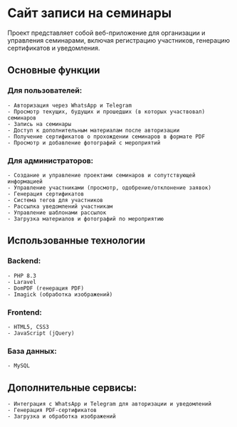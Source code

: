 # Сайт записи на семинары

Проект представляет собой веб-приложение для организации и управления семинарами, включая регистрацию участников, генерацию сертификатов и уведомления.

## Основные функции
### Для пользователей:
    - Авторизация через WhatsApp и Telegram
    - Просмотр текущих, будущих и прошедших (в которых участвовал) семинаров
    - Запись на семинары
    - Доступ к дополнительным материалам после авторизации
    - Получение сертификатов о прохождении семинаров в формате PDF
    - Просмотр и добавление фотографий с мероприятий

### Для администраторов:
    - Создание и управление проектами семинаров и сопутствующей информацией
    - Управление участниками (просмотр, одобрение/отклонение заявок)
    - Генерация сертификатов
    - Система тегов для участников
    - Рассылка уведомлений участникам
    - Управление шаблонами рассылок
    - Загрузка материалов и фотографий по мероприятию

## Использованные технологии
### Backend:
    - PHP 8.3
    - Laravel
    - DomPDF (генерация PDF)
    - Imagick (обработка изображений)

### Frontend:
    - HTML5, CSS3
    - JavaScript (jQuery)

### База данных:
    - MySQL

## Дополнительные сервисы:
    - Интеграция с WhatsApp и Telegram для авторизации и уведомлений
    - Генерация PDF-сертификатов
    - Загрузка и обработка изображений
